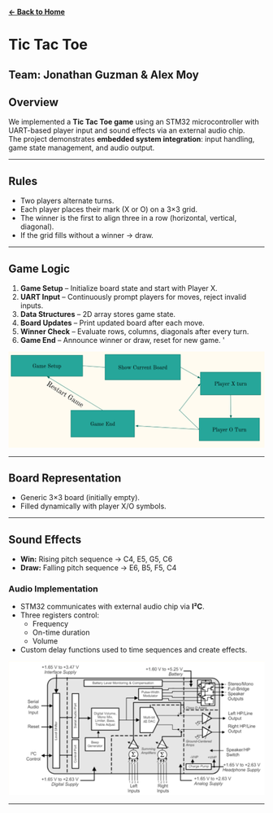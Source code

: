 **[← Back to Home](../README.md)**

# Tic Tac Toe
**Team:** Jonathan Guzman & Alex Moy  
---

## Overview
We implemented a **Tic Tac Toe game** using an STM32 microcontroller with UART-based player input and sound effects via an external audio chip.  
The project demonstrates **embedded system integration**: input handling, game state management, and audio output.  

---

## Rules
- Two players alternate turns.  
- Each player places their mark (X or O) on a 3×3 grid.  
- The winner is the first to align three in a row (horizontal, vertical, diagonal).  
- If the grid fills without a winner → draw.  

---

## Game Logic
1. **Game Setup** – Initialize board state and start with Player X.  
2. **UART Input** – Continuously prompt players for moves, reject invalid inputs.  
3. **Data Structures** – 2D array stores game state.  
4. **Board Updates** – Print updated board after each move.  
5. **Winner Check** – Evaluate rows, columns, diagonals after every turn.  
6. **Game End** – Announce winner or draw, reset for new game.  '
   
![Game Logic](../images/ttt/glogic.png)

---

## Board Representation
- Generic 3×3 board (initially empty).  
- Filled dynamically with player X/O symbols.  

---

## Sound Effects
- **Win:** Rising pitch sequence → C4, E5, G5, C6  
- **Draw:** Falling pitch sequence → E6, B5, F5, C4  

### Audio Implementation
- STM32 communicates with external audio chip via **I²C**.  
- Three registers control:  
  - Frequency  
  - On-time duration  
  - Volume  
- Custom delay functions used to time sequences and create effects.  

![Diagram](../images/ttt/audiodiagram.png)


---


